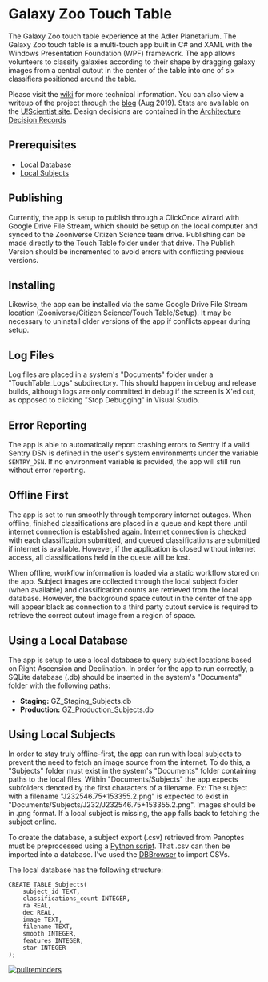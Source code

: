 # Galaxy Zoo Touch Table
The Galaxy Zoo touch table experience at the Adler Planetarium. The Galaxy Zoo touch table is a multi-touch app built in C# and XAML with the Windows Presentation Foundation (WPF) framework. The app allows volunteers to classify galaxies according to their shape by dragging galaxy images from a central cutout in the center of the table into one of six classifiers positioned around the table. 

Please visit the [wiki](https://github.com/zooniverse/galaxy-zoo-touch-table/wiki) for more technical information. You can also view a writeup of the project through the [blog](https://blog.zooniverse.org/2019/08/14/uscientist-and-the-galaxy-zoo-touch-table-at-adler-planetarium/) (Aug 2019). Stats are available on the [U!Scientist site](https://www.uscientist.org/). Design decisions are contained in the [Architecture Decision Records](https://github.com/zooniverse/galaxy-zoo-touch-table/tree/master/docs/arch)

## Prerequisites
- [Local Database](#using-a-local-database)
- [Local Subjects](#using-local-subjects)

## Publishing
Currently, the app is setup to publish through a ClickOnce wizard with Google Drive File Stream, which should be setup on the local computer and synced to the Zooniverse Citizen Science team drive. Publishing can be made directly to the Touch Table folder under that drive. The Publish Version should be incremented to avoid errors with conflicting previous versions.

## Installing
Likewise, the app can be installed via the same Google Drive File Stream location (Zooniverse/Citizen Science/Touch Table/Setup). It may be necessary to uninstall older versions of the app if conflicts appear during setup.

## Log Files
Log files are placed in a system's "Documents" folder under a "TouchTable_Logs" subdirectory. This should happen in debug and release builds, although logs are only committed in debug if the screen is X'ed out, as opposed to clicking "Stop Debugging" in Visual Studio.

## Error Reporting
The app is able to automatically report crashing errors to Sentry if a valid Sentry DSN is defined in the user's system environments under the variable `SENTRY_DSN`. If no environment variable is provided, the app will still run without error reporting.

## Offline First
The app is set to run smoothly through temporary internet outages. When offline, finished classifications are placed in a queue and kept there until internet connection is established again. Internet connection is checked with each classification submitted, and queued classifications are submitted if internet is available. However, if the application is closed without internet access, all classifications held in the queue will be lost.

When offline, workflow information is loaded via a static workflow stored on the app. Subject images are collected through the local subject folder (when available) and classification counts are retrieved from the local database. However, the background space cutout in the center of the app will appear black as connection to a third party cutout service is required to retrieve the correct cutout image from a region of space.

## Using a Local Database
The app is setup to use a local database to query subject locations based on Right Ascension and Declination. In order for the app to run correctly, a SQLite database (.db) should be inserted in the system's "Documents" folder with the following paths:

- **Staging:** GZ_Staging_Subjects.db
- **Production:** GZ_Production_Subjects.db

## Using Local Subjects
In order to stay truly offline-first, the app can run with local subjects to prevent the need to fetch an image source from the internet. To do this, a "Subjects" folder must exist in the system's "Documents" folder containing paths to the local files. Within "Documents/Subjects" the app expects subfolders denoted by the first characters of a filename. Ex: The subject with a filename "J232546.75+153355.2.png" is expected to exist in "Documents/Subjects/J232/J232546.75+153355.2.png". Images should be in .png format. If a local subject is missing, the app falls back to fetching the subject online.

To create the database, a subject export (.csv) retrieved from Panoptes must be preprocessed using a [Python script](https://github.com/zooniverse/Data-digging/blob/master/scripts_ProjectExamples/galaxy_zoo_touch_table/prepare_db_from_classification_export.py). That .csv can then be imported into a database. I've used the [DBBrowser](https://sqlitebrowser.org/) to import CSVs.  

The local database has the following structure:

```
CREATE TABLE Subjects(
    subject_id TEXT,
    classifications_count INTEGER,
    ra REAL,
    dec REAL,
    image TEXT,
    filename TEXT,
    smooth INTEGER,
    features INTEGER,
    star INTEGER
);
```

[![pullreminders](https://pullreminders.com/badge.svg)](https://pullreminders.com?ref=badge)

